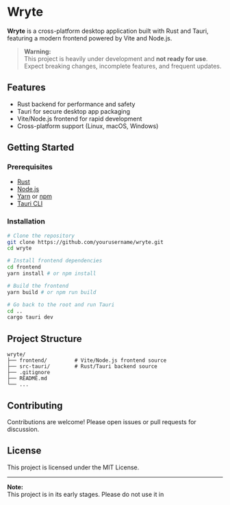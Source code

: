 # Wryte

**Wryte** is a cross-platform desktop application built with Rust and Tauri, featuring a modern frontend powered by Vite and Node.js.

> **Warning:**  
> This project is heavily under development and **not ready for use**. Expect breaking changes, incomplete features, and frequent updates.

## Features

- Rust backend for performance and safety
- Tauri for secure desktop app packaging
- Vite/Node.js frontend for rapid development
- Cross-platform support (Linux, macOS, Windows)

## Getting Started

### Prerequisites

- [Rust](https://www.rust-lang.org/tools/install)
- [Node.js](https://nodejs.org/)
- [Yarn](https://yarnpkg.com/) or [npm](https://www.npmjs.com/)
- [Tauri CLI](https://tauri.app/)

### Installation

```bash
# Clone the repository
git clone https://github.com/yourusername/wryte.git
cd wryte

# Install frontend dependencies
cd frontend
yarn install # or npm install

# Build the frontend
yarn build # or npm run build

# Go back to the root and run Tauri
cd ..
cargo tauri dev
```

## Project Structure

```
wryte/
├── frontend/         # Vite/Node.js frontend source
├── src-tauri/        # Rust/Tauri backend source
├── .gitignore
├── README.md
└── ...
```

## Contributing

Contributions are welcome! Please open issues or pull requests for discussion.

## License

This project is licensed under the MIT License.

---

**Note:**  
This project is in its early stages. Please do not use it in